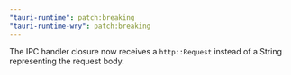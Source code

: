```yaml
---
"tauri-runtime": patch:breaking
"tauri-runtime-wry": patch:breaking
---
```


The IPC handler closure now receives a `http::Request` instead of a String representing the request body.
